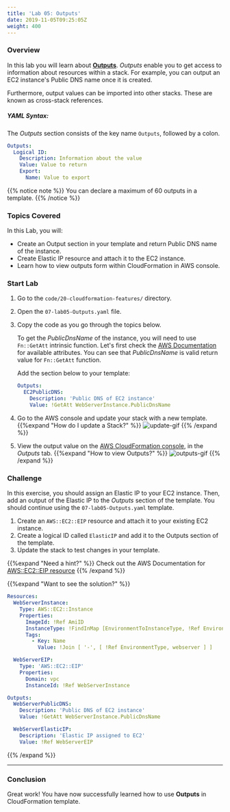 ```yaml
---
title: 'Lab 05: Outputs'
date: 2019-11-05T09:25:05Z
weight: 400
---
```


### Overview

In this lab you will learn about **[Outputs](https://docs.aws.amazon.com/AWSCloudFormation/latest/UserGuide/outputs-section-structure.html)**. _Outputs_ enable you to get access to information about resources within a stack. For example, you can output an EC2
instance's Public DNS name once it is created.

Furthermore, output values can be imported into other stacks. These are known as cross-stack references.

##### YAML Syntax:
The _Outputs_ section consists of the key name `Outputs`, followed by a colon.

```yaml
Outputs:
  Logical ID:
    Description: Information about the value
    Value: Value to return
    Export:
      Name: Value to export
```

{{% notice note %}}
You can declare a maximum of 60 outputs in a template.
{{% /notice %}}

### Topics Covered
In this Lab, you will:

+ Create an Output section in your template and return Public DNS name of the instance.
+ Create Elastic IP resource and attach it to the EC2 instance.
+ Learn how to view outputs form within CloudFormation in AWS console.

### Start Lab

1. Go to the `code/20-cloudformation-features/` directory.
1. Open the `07-lab05-Outputs.yaml` file.
1. Copy the code as you go through the topics below.

    To get the _PublicDnsName_ of the instance, you will need to use `Fn::GetAtt` intrinsic function. Let's first check the [AWS Documentation](https://docs.aws.amazon.com/en_pv/AWSCloudFormation/latest/UserGuide/aws-properties-ec2-instance.html#aws-properties-ec2-instance-return-values) for available attributes. You can see that _PublicDnsName_ is valid return value for `Fn::GetAtt` function.

    Add the section below to your template:
    
    ```yaml
    Outputs:
      EC2PublicDNS:
        Description: 'Public DNS of EC2 instance'
        Value: !GetAtt WebServerInstance.PublicDnsName
   ```

1. Go to the AWS console and update your stack with a new template.
{{%expand "How do I update a Stack?" %}}
![update-gif](../400-lab-05-outputs/update-1.gif)
{{% /expand %}}

1. View the output value on the [AWS CloudFormation console](https://console.aws.amazon.com/cloudformation), in the _Outputs_ tab.
{{%expand "How to view Outputs?" %}}
![outputs-gif](../400-lab-05-outputs/outputs-1.gif)
{{% /expand %}}

### Challenge

In this exercise, you should assign an Elastic IP to your EC2 instance. Then, add an output of the Elastic IP to the _Outputs_ section of the template. You should continue using the `07-lab05-Outputs.yaml` template.

1. Create an `AWS::EC2::EIP` resource and attach it to your existing EC2 instance.
1. Create a logical ID called `ElasticIP` and add it to the Outputs section of the template.
1. Update the stack to test changes in your template.

{{%expand "Need a hint?" %}}
Check out the AWS Documentation for [AWS::EC2::EIP resource](https://docs.aws.amazon.com/en_pv/AWSCloudFormation/latest/UserGuide/aws-properties-ec2-eip.html)
{{% /expand %}}

{{%expand "Want to see the solution?" %}}

```yaml
Resources:
  WebServerInstance:
    Type: AWS::EC2::Instance
    Properties:
      ImageId: !Ref AmiID
      InstanceType: !FindInMap [EnvironmentToInstanceType, !Ref EnvironmentType, InstanceType]
      Tags:
        - Key: Name
          Value: !Join [ '-', [ !Ref EnvironmentType, webserver ] ]

  WebServerEIP:
    Type: 'AWS::EC2::EIP'
    Properties:
      Domain: vpc
      InstanceId: !Ref WebServerInstance

Outputs:
  WebServerPublicDNS:
    Description: 'Public DNS of EC2 instance'
    Value: !GetAtt WebServerInstance.PublicDnsName

  WebServerElasticIP:
    Description: 'Elastic IP assigned to EC2'
    Value: !Ref WebServerEIP
```
{{% /expand %}}

---
### Conclusion

Great work! You have now successfully learned how to use **Outputs** in CloudFormation template.
